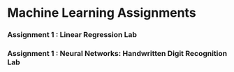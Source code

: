 # Machine Learning Assignments

### Assignment 1 : Linear Regression Lab
### Assignment 1 : Neural Networks: Handwritten Digit Recognition Lab
